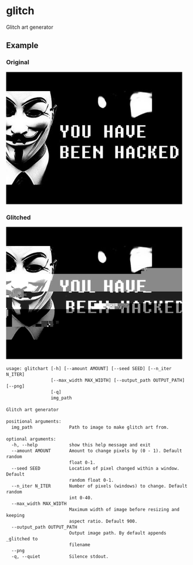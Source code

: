 # glitch
Glitch art generator

## Example

### Original
![Original](https://raw.githubusercontent.com/lqdc/glitch/master/examples/hax0red.jpg)

### Glitched
![Glitched](https://raw.githubusercontent.com/lqdc/glitch/master/examples/hax0red_glitched.png)


```
usage: glitchart [-h] [--amount AMOUNT] [--seed SEED] [--n_iter N_ITER]
                 [--max_width MAX_WIDTH] [--output_path OUTPUT_PATH] [--png]
                 [-q]
                 img_path

Glitch art generator

positional arguments:
  img_path              Path to image to make glitch art from.

optional arguments:
  -h, --help            show this help message and exit
  --amount AMOUNT       Amount to change pixels by (0 - 1). Default random
                        float 0-1.
  --seed SEED           Location of pixel changed within a window. Default
                        random float 0-1.
  --n_iter N_ITER       Number of pixels (windows) to change. Default random
                        int 0-40.
  --max_width MAX_WIDTH
                        Maximum width of image before resizing and keeping
                        aspect ratio. Default 900.
  --output_path OUTPUT_PATH
                        Output image path. By default appends _glitched to
                        filename
  --png
  -q, --quiet           Silence stdout.

```
